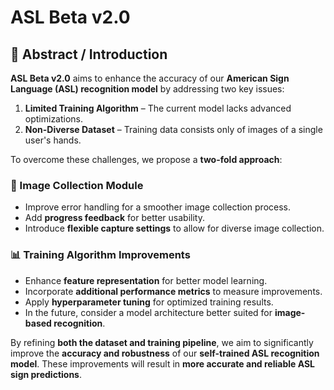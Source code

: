 # ASL Beta v2.0

## 📝 Abstract / Introduction  
**ASL Beta v2.0** aims to enhance the accuracy of our **American Sign Language (ASL) recognition model** by addressing two key issues:  
1. **Limited Training Algorithm** – The current model lacks advanced optimizations.  
2. **Non-Diverse Dataset** – Training data consists only of images of a single user's hands.  

To overcome these challenges, we propose a **two-fold approach**:

### 📸 Image Collection Module  
- Improve error handling for a smoother image collection process.  
- Add **progress feedback** for better usability.  
- Introduce **flexible capture settings** to allow for diverse image collection.  

### 📊 Training Algorithm Improvements  
- Enhance **feature representation** for better model learning.  
- Incorporate **additional performance metrics** to measure improvements.  
- Apply **hyperparameter tuning** for optimized training results.  
- In the future, consider a model architecture better suited for **image-based recognition**.  

By refining **both the dataset and training pipeline**, we aim to significantly improve the **accuracy and robustness** of our **self-trained ASL recognition model**. These improvements will result in **more accurate and reliable ASL sign predictions**.
